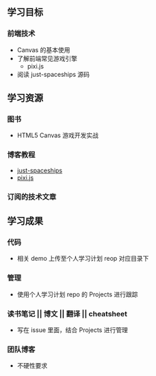 ## 学习目标

### 前端技术
- Canvas 的基本使用
- 了解前端常见游戏引擎
  - pixi.js
- 阅读 just-spaceships 源码

## 学习资源

### 图书
- HTML5 Canvas 游戏开发实战

### 博客教程
- [just-spaceships](http://ondras.zarovi.cz/games/just-spaceships/)
- [pixi.js](http://www.pixijs.com/)

### 订阅的技术文章

## 学习成果

### 代码
- 相关 demo 上传至个人学习计划 reop 对应目录下

### 管理
- 使用个人学习计划 repo 的 Projects 进行跟踪

### 读书笔记 || 博文 || 翻译 || cheatsheet
- 写在 issue 里面，结合 Projects 进行管理

### 团队博客
- 不硬性要求



